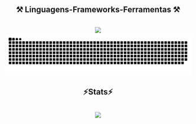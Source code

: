 
<h2 align="center" >⚒️ Linguagens-Frameworks-Ferramentas ⚒️</h2>
<br>
<div align="center" >
  <img src="https://skillicons.dev/icons?i=react,nestjs,nodejs,mongodb,typescript,javascript,tailwind,html,css,github,figma" />
</div>

<picture>
  <source media="(prefers-color-scheme: dark)" srcset="https://raw.githubusercontent.com/GABRIELBOLDIVEIGA/GABRIELBOLDIVEIGA/output/github-snake-dark.svg" />
  <source media="(prefers-color-scheme: light)" srcset=https://raw.githubusercontent.com/GABRIELBOLDIVEIGA/GABRIELBOLDIVEIGA/output/github-snake.svg" />
  <img alt="snake" src="https://raw.githubusercontent.com/GABRIELBOLDIVEIGA/GABRIELBOLDIVEIGA/output/github-snake.svg"/>
</picture>

<h2 align="center" >⚡Stats⚡</h2>
<br>
<div align="center" >
  <picture>
  <source
    srcset="https://github-readme-stats.vercel.app/api?username=gabrielboldiveiga&show_icons=true&theme=dark"
    media="(prefers-color-scheme: dark)"
  />
  <source
    srcset="https://github-readme-stats.vercel.app/api?username=gabrielboldiveiga&show_icons=true"
    media="(prefers-color-scheme: light), (prefers-color-scheme: no-preference)"
  />
  <img src="https://github-readme-stats.vercel.app/api?username=gabrielboldiveiga&show_icons=true" />
</picture>
</div>

